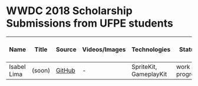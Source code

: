 # WWDC 2018 Scholarship Submissions from UFPE students 

| Name | Title  | Source |    Videos/Images    | Technologies | Status |
|------|--------|--------|---------------------|--------------|--------|
| Isabel Lima| (soon) | [GitHub](https://github.com/iillx/WWDC18) |-| SpriteKit, GameplayKit | work in progress |
